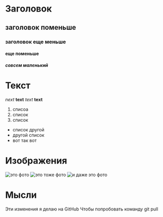 # Заголовок
## заголовок поменьше
### заголовок еще меньше
#### еще поменьше
##### совсем маленький

# Текст
*next*
**text**
_text_
__text__
1. списоа
1. список
1. список
* список другой
* другой список
* вот так вот

# Изображения
![это фото](_MG_3074.JPG)
![это тоже фото](_MG_3223.JPG)
![и даже это фото](IMG_3690.JPG)



# Мысли

Эти изменения я делаю на GitHub
Чтобы попробовать команду git pull
